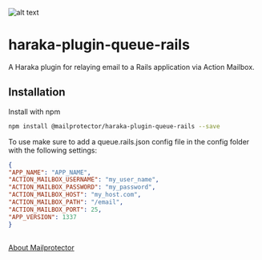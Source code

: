 

![alt text](https://en.gravatar.com/userimage/466950/319008f37c749fae53ef6a7b071afa83.png)

# haraka-plugin-queue-rails
A Haraka plugin for relaying email to a Rails application via Action Mailbox.

## Installation

Install with npm
```bash
npm install @mailprotector/haraka-plugin-queue-rails --save
```

To use make sure to add a queue.rails.json config file in the config folder with the following settings:
```json
{
"APP_NAME": "APP_NAME",
"ACTION_MAILBOX_USERNAME": "my_user_name",
"ACTION_MAILBOX_PASSWORD": "my_password",
"ACTION_MAILBOX_HOST": "my_host.com",
"ACTION_MAILBOX_PATH": "/email",
"ACTION_MAILBOX_PORT": 25,
"APP_VERSION": 1337
}
```


##

[About Mailprotector](https://mailprotector.com/about-mailprotector)
